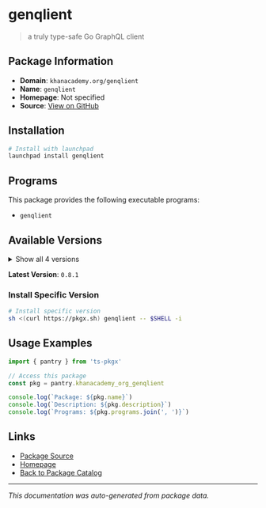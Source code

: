 # genqlient

> a truly type-safe Go GraphQL client

## Package Information

- **Domain**: `khanacademy.org/genqlient`
- **Name**: `genqlient`
- **Homepage**: Not specified
- **Source**: [View on GitHub](https://github.com/pkgxdev/pantry/tree/main/projects/khanacademy.org/genqlient/package.yml)

## Installation

```bash
# Install with launchpad
launchpad install genqlient
```

## Programs

This package provides the following executable programs:

- `genqlient`

## Available Versions

<details>
<summary>Show all 4 versions</summary>

- `0.8.1`, `0.8.0`, `0.7.0`, `0.6.0`

</details>

**Latest Version**: `0.8.1`

### Install Specific Version

```bash
# Install specific version
sh <(curl https://pkgx.sh) genqlient -- $SHELL -i
```

## Usage Examples

```typescript
import { pantry } from 'ts-pkgx'

// Access this package
const pkg = pantry.khanacademy_org_genqlient

console.log(`Package: ${pkg.name}`)
console.log(`Description: ${pkg.description}`)
console.log(`Programs: ${pkg.programs.join(', ')}`)
```

## Links

- [Package Source](https://github.com/pkgxdev/pantry/tree/main/projects/khanacademy.org/genqlient/package.yml)
- [Homepage](#)
- [Back to Package Catalog](../package-catalog.md)

---

*This documentation was auto-generated from package data.*
